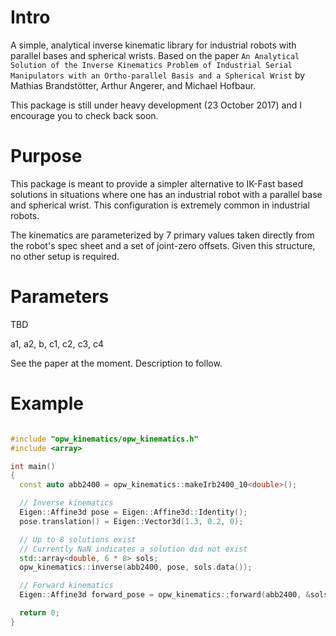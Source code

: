 # Intro
A simple, analytical inverse kinematic library for industrial robots with parallel bases and
spherical wrists. Based on the paper `An Analytical Solution of the Inverse Kinematics Problem
of Industrial Serial Manipulators with an Ortho-parallel Basis and a Spherical Wrist` by
Mathias Brandstötter, Arthur Angerer, and Michael Hofbaur.

This package is still under heavy development (23 October 2017) and I encourage you to check back soon.

# Purpose
This package is meant to provide a simpler alternative to IK-Fast based solutions in situations
where one has an industrial robot with a parallel base and spherical wrist. This configuration
is extremely common in industrial robots.

The kinematics are parameterized by 7 primary values taken directly from the robot's spec sheet
and a set of joint-zero offsets. Given this structure, no other setup is required.

# Parameters

TBD

a1, a2, b, c1, c2, c3, c4

See the paper at the moment. Description to follow.

# Example

```c++

#include "opw_kinematics/opw_kinematics.h"
#include <array>

int main()
{
  const auto abb2400 = opw_kinematics::makeIrb2400_10<double>();

  // Inverse kinematics
  Eigen::Affine3d pose = Eigen::Affine3d::Identity();
  pose.translation() = Eigen::Vector3d(1.3, 0.2, 0);

  // Up to 8 solutions exist
  // Currently NaN indicates a solution did not exist
  std::array<double, 6 * 8> sols;
  opw_kinematics::inverse(abb2400, pose, sols.data());

  // Forward kinematics
  Eigen::Affine3d forward_pose = opw_kinematics::forward(abb2400, &sols[6 * 0]);

  return 0;
}

```

